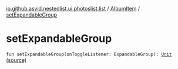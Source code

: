 [io.github.asvid.nestedlist.ui.photoslist.list](../index.md) / [AlbumItem](index.md) / [setExpandableGroup](./set-expandable-group.md)

# setExpandableGroup

`fun setExpandableGroup(onToggleListener: ExpandableGroup): `[`Unit`](https://kotlinlang.org/api/latest/jvm/stdlib/kotlin/-unit/index.html) [(source)](https://github.com/asvid/NestedList/tree/master/app/src/main/java/io/github/asvid/nestedlist/ui/photoslist/list/AlbumItem.kt#L17)